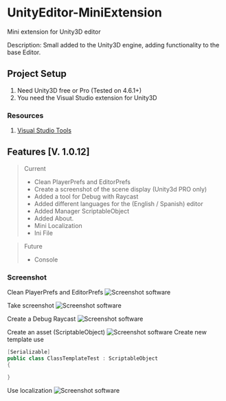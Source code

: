 # UnityEditor-MiniExtension
Mini extension for Unity3D editor

Description: Small added to the Unity3D engine, adding functionality to the base Editor.

## Project Setup

1. Need Unity3D free or Pro (Tested on 4.6.1+)
2. You need the Visual Studio extension for Unity3D

### Resources

1. [Visual Studio Tools](https://visualstudiogallery.msdn.microsoft.com/20b80b8c-659b-45ef-96c1-437828fe7cf2)

## Features [V. 1.0.12]

> Current
> 
> - Clean PlayerPrefs and EditorPrefs
> - Create a screenshot of the scene display (Unity3d PRO only)
> - Added a tool for Debug with Raycast
> - Added different languages for the (English / Spanish) editor
> - Added Manager ScriptableObject
> - Added About.
> - Mini Localization
> - Ini File

> Future
>
> - Console

### Screenshot

Clean PlayerPrefs and EditorPrefs
![Screenshot software](https://raw.githubusercontent.com/lPinchol/UnityEditor-MiniExtension/master/Resources/Img/ClearEditExt.png "ClearEditExt")

Take screenshot
![Screenshot software](https://raw.githubusercontent.com/lPinchol/UnityEditor-MiniExtension/master/Resources/Img/ScreenShotGOExt.png "ScreenShotGOExt")

Create a Debug Raycast
![Screenshot software](https://raw.githubusercontent.com/lPinchol/UnityEditor-MiniExtension/master/Resources/Img/RayCastDebugExt.png "RayCastDebugExt")

Create an asset (ScriptableObject)
![Screenshot software](https://raw.githubusercontent.com/lPinchol/UnityEditor-MiniExtension/master/Resources/Img/ScriptableObjectExt.png "ScriptableObjectExt")
Create new template use
```csharp
[Serializable]
public class ClassTemplateTest : ScriptableObject 
{

}
```

Use localization
![Screenshot software](https://raw.githubusercontent.com/lPinchol/UnityEditor-MiniExtension/master/Resources/Img/LocalizationExt.png "LocalizationExt")